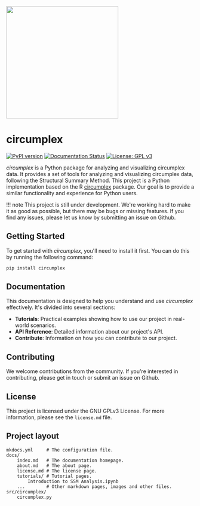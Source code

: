 <img src="docs/img/logo-dark.png" width="300">

# circumplex

[![PyPI version](https://badge.fury.io/py/circumplex.svg)](https://badge.fury.io/py/circumplex)
[![Documentation Status](https://readthedocs.org/projects/circumplex/badge/?version=latest)](https://circumplex.readthedocs.io/en/latest/?badge=latest)
[![License: GPL v3](https://img.shields.io/badge/License-GPLv3-blue.svg)](https://www.gnu.org/licenses/gpl-3.0)

_circumplex_ is a Python package for analyzing and visualizing circumplex data. It provides a set of tools for analyzing and visualizing circumplex data, following the Structural Summary Method. This project is a Python implementation based on the R [circumplex](https://circumplex.jmgirard.com/) package. Our goal is to provide a similar functionality and experience for Python users.

!!! note
    This project is still under development. We're working hard to make it as good as possible, but there may be bugs or missing features. If you find any issues, please let us know by submitting an issue on Github.

## Getting Started

To get started with _circumplex_, you'll need to install it first. You can do this by running the following command:

```bash
pip install circumplex
```

## Documentation

This documentation is designed to help you understand and use _circumplex_ effectively. It's divided into several sections:

- **Tutorials**: Practical examples showing how to use our project in real-world scenarios.
- **API Reference**: Detailed information about our project's API.
- **Contribute**: Information on how you can contribute to our project.

## Contributing

We welcome contributions from the community. If you're interested in contributing, please get in touch or submit an issue on Github.

## License

This project is licensed under the GNU GPLv3 License. For more information, please see the `license.md` file.

## Project layout

    mkdocs.yml     # The configuration file.
    docs/
        index.md   # The documentation homepage.
        about.md   # The about page.
        license.md # The license page.
        tutorials/ # Tutorial pages.
            Introduction to SSM Analysis.ipynb  
        ...        # Other markdown pages, images and other files.
    src/circumplex/
        circumplex.py 

